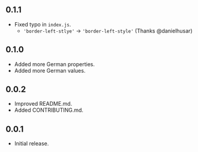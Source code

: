 ## 0.1.1
* Fixed typo in `index.js`.
    * `'border-left-stlye'` -> `'border-left-style'` (Thanks @danielhusar)

## 0.1.0
* Added more German properties.
* Added more German values.

## 0.0.2
* Improved README.md.
* Added CONTRIBUTING.md.

## 0.0.1
* Initial release.
